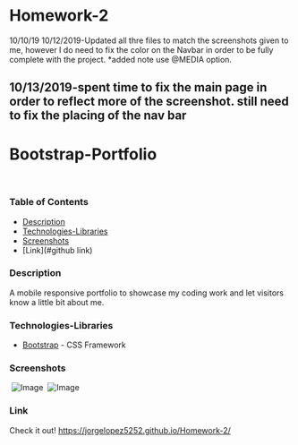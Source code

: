 # Homework-2
10/10/19
10/12/2019-Updated all thre files to match the screenshots given to me, however I do need to fix the color on the Navbar in order to be fully complete with the project. *added note use @MEDIA option.

10/13/2019-spent time to fix the main page in order to reflect more of the screenshot. still need to fix the placing of the nav bar
-----------------------------------------------
# Bootstrap-Portfolio
​
### Table of Contents
- [Description](#Description)
- [Technologies-Libraries](#Technologies-Libraries)
- [Screenshots](#Screenshots)
- [Link](#github link)
​
### Description
A mobile responsive portfolio to showcase my coding work and let visitors know a little bit about me.
​
### Technologies-Libraries
- [Bootstrap](https://getbootstrap.com/) - CSS Framework
​
### Screenshots
​
![Image](assets/images/fullscreen.png)
​
![Image](assets/images/smallscreen.png)
​
### Link
Check it out! 
https://jorgelopez5252.github.io/Homework-2/
